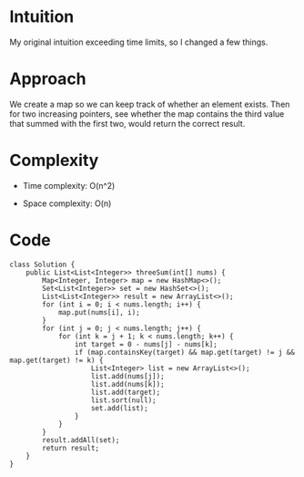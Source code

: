 # Intuition
My original intuition exceeding time limits, so I changed a few things.

# Approach
We create a map so we can keep track of whether an element exists. Then for two increasing pointers, see whether the map contains the third value that summed with the first two, would return the correct result.

# Complexity
- Time complexity: O(n^2)

- Space complexity: O(n)

# Code
```
class Solution {
    public List<List<Integer>> threeSum(int[] nums) {
        Map<Integer, Integer> map = new HashMap<>();
        Set<List<Integer>> set = new HashSet<>();
        List<List<Integer>> result = new ArrayList<>();
        for (int i = 0; i < nums.length; i++) {
            map.put(nums[i], i);
        }
        for (int j = 0; j < nums.length; j++) {
            for (int k = j + 1; k < nums.length; k++) {
                int target = 0 - nums[j] - nums[k];
                if (map.containsKey(target) && map.get(target) != j && map.get(target) != k) {
                    List<Integer> list = new ArrayList<>();
                    list.add(nums[j]);
                    list.add(nums[k]);
                    list.add(target);
                    list.sort(null);
                    set.add(list);
                }
            }
        }
        result.addAll(set);
        return result;
    }
}

```